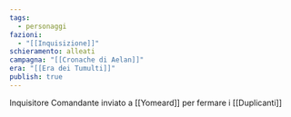 ```yaml
---
tags:
  - personaggi
fazioni:
  - "[[Inquisizione]]"
schieramento: alleati
campagna: "[[Cronache di Aelan]]"
era: "[[Era dei Tumulti]]"
publish: true
---
```

Inquisitore Comandante inviato a [[Yomeard]] per fermare i [[Duplicanti]]